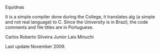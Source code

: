 Equidnas

It is a simple compiler done during the College, it translates alg (a simple and not real language) to C. Since the University is in Brazil, the code comments and file titles are in Portuguese.

Carlos Roberto Silveira Junior Lais Minuchi

Last update November 2009.
